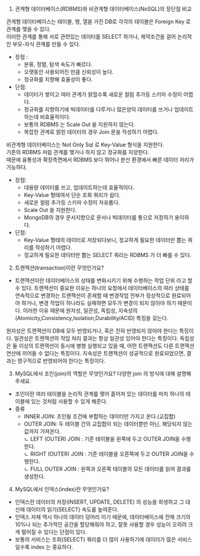 1. 관계형 데이터베이스(RDBMS)와 비관계형 데이터베이스(NoSQL)의 장단점 비교

관게형 데이터베이스는 테이블, 행, 열을 가진 DB로 각각의 테이블은 Foreign Key 로 관계를 맺을 수 있다.  
이러한 관계를 통해 서로 관련있는 데이터를 SELECT 하거나, 제약조건을 걸어 논리적인 부모-자식 관계를 만들 수 있다.
- 장점 :
  - 분류, 정렬, 탐색 속도가 빠르다.
  - 오랫동안 사용되어진 만큼 신뢰성이 높다.
  - 정규화를 지향해 효율성이 좋다.
- 단점:
  - 데이터가 쌓이고 여러 관계가 얽힐수록 새로운 컬럼 추가등 스키마 수정이 어렵다.
  - 정규화를 지향하기에 빅데이터를 다루거나 많은양의 데이터를 쓰거나 업데이트하는데 비효율적이다.
  - 보통의 RDBMS 는 Scale Out 을 지원하지 않는다.
  - 복잡한 관계로 얽힌 데이터의 경우 Join 문을 작성하기 어렵다.

비관계형 데이터베이스는 Not Only Sql 로 Key-Value 형식을 지원한다.  
기존의 RDBMS 처럼 관계를 맺거나 하지 않고 정규화를 지양한다.  
때문에 융통성과 확장측면에서 RDBMS 보다 뛰어나 분산 환경에서 빠른 데이터 처리가 가능하다.
- 장점:
  - 대용량 데이터를 쓰고, 업데이트하는데 효율적이다.
  - Key-Value 형태여서 단순 조회 쿼리가 쉽다.
  - 새로운 컬럼 추가등 스키마 수정이 자유롭다.
  - Scale Out 을 지원한다.
  - MongoDB의 경우 문서지향으로 문서나 빅데이터를 통으로 저장하기 용이하다.
- 단점:
  - Key-Value 형태의 데이터로 저장되다보니, 정교하게 필요한 데이터만 뽑는 쿼리를 작성하기 어렵다.
  - 정교하게 필요한 데이터만 뽑는 SELECT 쿼리는 RDBMS 가 더 빠를 수 있다. 

2. 트랜잭션(transaction)이란 무엇인가요?

- 트랜잭션이란 데이터베이스의 상태를 변화시키기 위해 수행하는 작업 단위 라고 할 수 있다.
  트랜잭션이 중요한 이유는 하나의 요청에서 데이터베이스의 여러 상태를 연속적으로 변경하는 트랜잭션이 존재할 때
  변경작업 전부가 정상적으로 완료되어야 하거나, 변경 작업이 하나라도 실패하면 모두가 변경이 되지 않아야 하기 때문이다.
  이러한 이유 때문에 원자성, 일관성, 독립성, 지속성의 (Atomicity,Consistency,Isolation,Durability/ACID) 특징을 갖는다.

원자성은 트랜잭션이 DB에 모두 반영되거나, 혹은 전혀 반영되지 않아야 한다는 특징이다.
일관성은 트랜잭션의 작업 처리 결과는 항상 일관성 있어야 한다는 특징이다.
독립성은 둘 이상의 트랜잭션이 동시에 병행 실행되고 있을 때, 어떤 트랜잭션도 다른 트랜잭션 연산에 끼어들 수 없다는 특징이다.
지속성은 트랜잭션이 성공적으로 완료되었으면, 결과는 영구적으로 반영되어야 한다는 특징이다.

3. MySQL에서 조인(join)의 역할은 무엇인가요? 다양한 join 의 방식에 대해 설명해주세요.

- 조인이란 여러 테이블을 논리적 관계를 맺어 흩어져 있는 데이터를 마치 하나의 테이블에 있는 것처럼 사용할 수 있게 해준다.
- 종류
  - INNER JOIN: 조인될 조건에 부합하는 데이터만 가지고 온다.(교집합)
  - OUTER JOIN: 두 테이블 간의 교집합이 되는 데이터뿐만 아닌, 해당되지 않는 값까지 가져온다.   
     ㄴ LEFT (OUTER) JOIN : 기준 테이블을 왼쪽에 두고 OUTER JOIN을 수행한다.      
     ㄴ RIGHT (OUTER) JOIN : 기준 테이블을 오른쪽에 두고  OUTER JOIN을 수행한다.      
     ㄴ FULL OUTER JOIN : 왼쪽과 오른쪽 테이블의 모든 데이터를 읽어 결과를 생성한다.   

4. MySQL에서 인덱스(index)란 무엇인가요?

- 인덱스란 데이터의 저장(INSERT, UPDATE, DELETE) 의 성능을 희생하고 그 대신에 데이터의 읽기(SELECT) 속도를 높여준다.  
- 인덱스 자체 역시 하나의 데이터 덩어리 이기 때문에, 데이터베이스에 전체 크기의 10%나 되는 추가적인 공간을 할당해줘야 하고, 잘못 사용할 경우 성능이 오히려 크게 떨어질 수 있다는 단점이 있다.  
- 보통의 서비스는 조회(SELECT) 쿼리를 더 많이 사용하기에 데이터가 많은 서비스일수록 index 는 중요하다.
